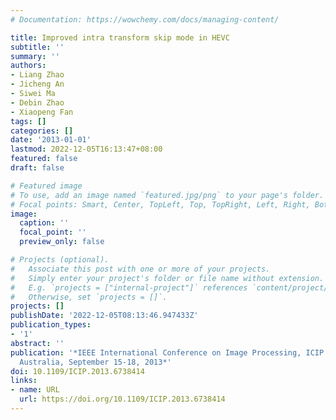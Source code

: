 ```yaml
---
# Documentation: https://wowchemy.com/docs/managing-content/

title: Improved intra transform skip mode in HEVC
subtitle: ''
summary: ''
authors:
- Liang Zhao
- Jicheng An
- Siwei Ma
- Debin Zhao
- Xiaopeng Fan
tags: []
categories: []
date: '2013-01-01'
lastmod: 2022-12-05T16:13:47+08:00
featured: false
draft: false

# Featured image
# To use, add an image named `featured.jpg/png` to your page's folder.
# Focal points: Smart, Center, TopLeft, Top, TopRight, Left, Right, BottomLeft, Bottom, BottomRight.
image:
  caption: ''
  focal_point: ''
  preview_only: false

# Projects (optional).
#   Associate this post with one or more of your projects.
#   Simply enter your project's folder or file name without extension.
#   E.g. `projects = ["internal-project"]` references `content/project/deep-learning/index.md`.
#   Otherwise, set `projects = []`.
projects: []
publishDate: '2022-12-05T08:13:46.947433Z'
publication_types:
- '1'
abstract: ''
publication: '*IEEE International Conference on Image Processing, ICIP 2013, Melbourne,
  Australia, September 15-18, 2013*'
doi: 10.1109/ICIP.2013.6738414
links:
- name: URL
  url: https://doi.org/10.1109/ICIP.2013.6738414
---
```

